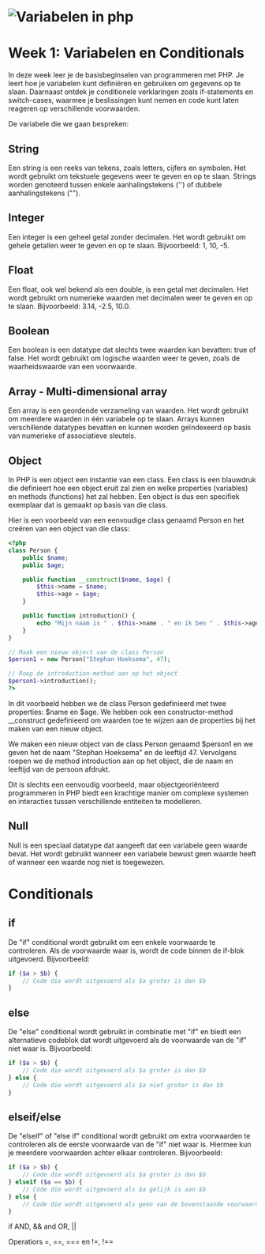 # ![Variabelen in php](/Users/stephanhoeksema/code/SL01/documentation/images/variables-php.jpeg)

# Week 1: Variabelen en Conditionals
In deze week leer je de basisbeginselen van programmeren met PHP. Je leert hoe je variabelen kunt definiëren en gebruiken om gegevens op te slaan. Daarnaast ontdek je conditionele verklaringen zoals if-statements en switch-cases, waarmee je beslissingen kunt nemen en code kunt laten reageren op verschillende voorwaarden.

De variabele die we gaan bespreken:
## String
Een string is een reeks van tekens, zoals letters, cijfers en symbolen. Het wordt gebruikt om tekstuele gegevens weer te geven en op te slaan. Strings worden genoteerd tussen enkele aanhalingstekens ('') of dubbele aanhalingstekens ("").

## Integer
Een integer is een geheel getal zonder decimalen. Het wordt gebruikt om gehele getallen weer te geven en op te slaan. Bijvoorbeeld: 1, 10, -5.

## Float
Een float, ook wel bekend als een double, is een getal met decimalen. Het wordt gebruikt om numerieke waarden met decimalen weer te geven en op te slaan. Bijvoorbeeld: 3.14, -2.5, 10.0.

## Boolean
Een boolean is een datatype dat slechts twee waarden kan bevatten: true of false. Het wordt gebruikt om logische waarden weer te geven, zoals de waarheidswaarde van een voorwaarde.

## Array - Multi-dimensional array
Een array is een geordende verzameling van waarden. Het wordt gebruikt om meerdere waarden in één variabele op te slaan. Arrays kunnen verschillende datatypes bevatten en kunnen worden geïndexeerd op basis van numerieke of associatieve sleutels.

## Object

In PHP is een object een instantie van een class. Een class is een blauwdruk die definieert hoe een object eruit zal zien en welke properties (variables) en methods (functions) het zal hebben. Een object is dus een specifiek exemplaar dat is gemaakt op basis van die class.

Hier is een voorbeeld van een eenvoudige class genaamd Person en het creëren van een object van die class:

```php
<?php
class Person {
    public $name;
    public $age;

    public function __construct($name, $age) {
        $this->name = $name;
        $this->age = $age;
    }

    public function introduction() {
        echo "Mijn naam is " . $this->name . " en ik ben " . $this->age . " jaar oud.";
    }
}

// Maak een nieuw object van de class Person
$person1 = new Person("Stephan Hoeksema", 47);

// Roep de introduction-method aan op het object
$person1->introduction();
?>
```

In dit voorbeeld hebben we de class Person gedefinieerd met twee properties: $name en $age. We hebben ook een constructor-method __construct gedefinieerd om waarden toe te wijzen aan de properties bij het maken van een nieuw object.

We maken een nieuw object van de class Person genaamd $person1 en we geven het de naam "Stephan Hoeksema" en de leeftijd 47. Vervolgens roepen we de method introduction aan op het object, die de naam en leeftijd van de persoon afdrukt.

Dit is slechts een eenvoudig voorbeeld, maar objectgeoriënteerd programmeren in PHP biedt een krachtige manier om complexe systemen en interacties tussen verschillende entiteiten te modelleren.

## Null
Null is een speciaal datatype dat aangeeft dat een variabele geen waarde bevat. Het wordt gebruikt wanneer een variabele bewust geen waarde heeft of wanneer een waarde nog niet is toegewezen.

# Conditionals
## if
De "if" conditional wordt gebruikt om een enkele voorwaarde te controleren. Als de voorwaarde waar is, wordt de code binnen de if-blok uitgevoerd. Bijvoorbeeld:
```php
if ($a > $b) {
    // Code die wordt uitgevoerd als $a groter is dan $b
}
```
## else
De "else" conditional wordt gebruikt in combinatie met "if" en biedt een alternatieve codeblok dat wordt uitgevoerd als de voorwaarde van de "if" niet waar is. Bijvoorbeeld:
```php
if ($a > $b) {
    // Code die wordt uitgevoerd als $a groter is dan $b
} else {
    // Code die wordt uitgevoerd als $a niet groter is dan $b
}
```
## elseif/else 
De "elseif" of "else if" conditional wordt gebruikt om extra voorwaarden te controleren als de eerste voorwaarde van de "if" niet waar is. Hiermee kun je meerdere voorwaarden achter elkaar controleren. Bijvoorbeeld:
```php
if ($a > $b) {
    // Code die wordt uitgevoerd als $a groter is dan $b
} elseif ($a == $b) {
    // Code die wordt uitgevoerd als $a gelijk is aan $b
} else {
    // Code die wordt uitgevoerd als geen van de bovenstaande voorwaarden waar is
}
```
if AND, && and OR, || 

Operatiors =, ==, === en !=, !==